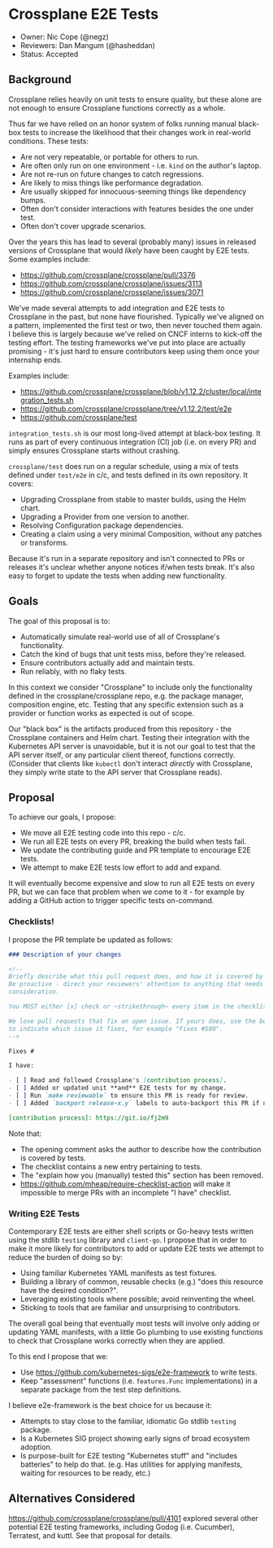 # Crossplane E2E Tests

* Owner: Nic Cope (@negz)
* Reviewers: Dan Mangum (@hasheddan)
* Status: Accepted

## Background

Crossplane relies heavily on unit tests to ensure quality, but these alone are
not enough to ensure Crossplane functions correctly as a whole.

Thus far we have relied on an honor system of folks running manual black-box
tests to increase the likelihood that their changes work in real-world
conditions. These tests:

* Are not very repeatable, or portable for others to run.
* Are often only run on one environment - i.e. `kind` on the author's laptop.
* Are not re-run on future changes to catch regressions.
* Are likely to miss things like performance degradation.
* Are usually skipped for innocuous-seeming things like dependency bumps.
* Often don't consider interactions with features besides the one under test.
* Often don't cover upgrade scenarios.

Over the years this has lead to several (probably many) issues in released
versions of Crossplane that would _likely_ have been caught by E2E tests. Some
examples include:

* https://github.com/crossplane/crossplane/pull/3376
* https://github.com/crossplane/crossplane/issues/3113
* https://github.com/crossplane/crossplane/issues/3071

We've made several attempts to add integration and E2E tests to Crossplane in
the past, but none have flourished. Typically we've aligned on a pattern,
implemented the first test or two, then never touched them again. I believe this
is largely because we've relied on CNCF interns to kick-off the testing effort. 
The testing frameworks we've put into place are actually promising - it's just
hard to ensure contributors keep using them once your internship ends.

Examples include:

* https://github.com/crossplane/crossplane/blob/v1.12.2/cluster/local/integration_tests.sh
* https://github.com/crossplane/crossplane/tree/v1.12.2/test/e2e
* https://github.com/crossplane/test

`integration_tests.sh` is our most long-lived attempt at black-box testing. It
runs as part of every continuous integration (CI) job (i.e. on every PR) and
simply ensures Crossplane starts without crashing.

`crossplane/test` does run on a regular schedule, using a mix of tests defined
under `test/e2e` in c/c, and tests defined in its own repository. It covers:

* Upgrading Crossplane from stable to master builds, using the Helm chart.
* Upgrading a Provider from one version to another.
* Resolving Configuration package dependencies.
* Creating a claim using a very minimal Composition, without any patches or
  transforms.

Because it's run in a separate repository and isn't connected to PRs or releases
it's unclear whether anyone notices if/when tests break. It's also easy to
forget to update the tests when adding new functionality.

## Goals

The goal of this proposal is to:

* Automatically simulate real-world use of all of Crossplane's functionality.
* Catch the kind of bugs that unit tests miss, before they're released.
* Ensure contributors actually add and maintain tests.
* Run reliably, with no flaky tests.

In this context we consider "Crossplane" to include only the functionality
defined in the crossplane/crossplane repo, e.g. the package manager, composition
engine, etc. Testing that any specific extension such as a provider or function
works as expected is out of scope.

Our "black box" is the artifacts produced from this repository - the Crossplane
containers and Helm chart. Testing their integration with the Kubernetes API
server is unavoidable, but it is not our goal to test that the API server
itself, or any particular client thereof, functions correctly. (Consider that
clients like `kubectl` don't interact _directly_ with Crossplane, they simply
write state to the API server that Crossplane reads).

## Proposal

To achieve our goals, I propose:

* We move all E2E testing code into this repo - c/c.
* We run all E2E tests on every PR, breaking the build when tests fail.
* We update the contributing guide and PR template to encourage E2E tests.
* We attempt to make E2E tests low effort to add and expand.

It will eventually become expensive and slow to run all E2E tests on every PR,
but we can face that problem when we come to it - for example by adding a GitHub
action to trigger specific tests on-command.

### Checklists!

I propose the PR template be updated as follows:

```markdown
### Description of your changes

<!--
Briefly describe what this pull request does, and how it is covered by tests.
Be proactive - direct your reviewers' attention to anything that needs special
consideration.

You MUST either [x] check or ~strikethrough~ every item in the checklist below.

We love pull requests that fix an open issue. If yours does, use the below line
to indicate which issue it fixes, for example "Fixes #500".
-->

Fixes # 

I have:

- [ ] Read and followed Crossplane's [contribution process].
- [ ] Added or updated unit **and** E2E tests for my change.
- [ ] Run `make reviewable` to ensure this PR is ready for review.
- [ ] Added `backport release-x.y` labels to auto-backport this PR if necessary.

[contribution process]: https://git.io/fj2m9
```

Note that:

* The opening comment asks the author to describe how the contribution is
  covered by tests.
* The checklist contains a new entry pertaining to tests.
* The "explain how you (manually) tested this" section has been removed.
* https://github.com/mheap/require-checklist-action will make it impossible to
  merge PRs with an incomplete "I have" checklist.

### Writing E2E Tests

Contemporary E2E tests are either shell scripts or Go-heavy tests written using
the stdlib `testing` library and `client-go`. I propose that in order to make it
more likely for contributors to add or update E2E tests we attempt to reduce the
burden of doing so by:

* Using familiar Kubernetes YAML manifests as test fixtures.
* Building a library of common, reusable checks (e.g.) "does this resource have
  the desired condition?".
* Leveraging existing tools where possible; avoid reinventing the wheel.
* Sticking to tools that are familiar and unsurprising to contributors.

The overall goal being that eventually most tests will involve only adding or
updating YAML manifests, with a little Go plumbing to use existing functions to
check that Crossplane works correctly when they are applied.

To this end I propose that we:

* Use https://github.com/kubernetes-sigs/e2e-framework to write tests.
* Keep "assessment" functions (i.e. `features.Func` implementations) in a
  separate package from the test step definitions.

I believe e2e-framework is the best choice for us because it:

* Attempts to stay close to the familiar, idiomatic Go stdlib `testing` package.
* Is a Kubernetes SIG project showing early signs of broad ecosystem adoption.
* Is purpose-built for E2E testing "Kubernetes stuff" and "includes batteries"
  to help do that. (e.g. Has utilities for applying manifests, waiting for
  resources to be ready, etc.)

## Alternatives Considered

https://github.com/crossplane/crossplane/pull/4101 explored several other
potential E2E testing frameworks, including Godog (i.e. Cucumber), Terratest,
and kuttl. See that proposal for details.